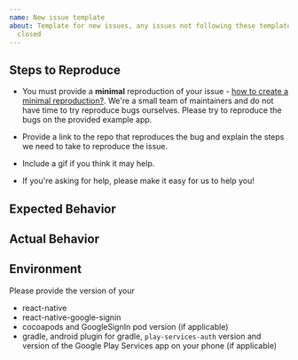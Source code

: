 ```yaml
---
name: New issue template
about: Template for new issues, any issues not following these templates will be automatically
  closed
---
```


<!--
Please make sure you have searched previous issues before opening a new issue.
-->

<!-- Describe your issue in detail. -->

## Steps to Reproduce

- You must provide a **minimal** reproduction of your issue - [how to create a minimal reproduction?](https://stackoverflow.com/help/mcve). We're a small team of maintainers and do not have time to try reproduce bugs ourselves. Please try to reproduce the bugs on the provided example app.

- Provide a link to the repo that reproduces the bug and explain the steps we need to take to reproduce the issue.

- Include a gif if you think it may help.

- If you're asking for help, please make it easy for us to help you!

## Expected Behavior

<!-- Write what you thought would happen. -->

## Actual Behavior

<!-- Write what happened. Include a gif if needed. If this is a regression, let us know. -->

## Environment

Please provide the version of your

- react-native
- react-native-google-signin
- cocoapods and GoogleSignIn pod version (if applicable)
- gradle, android plugin for gradle, `play-services-auth` version and version of the Google Play Services app on your phone (if applicable)
